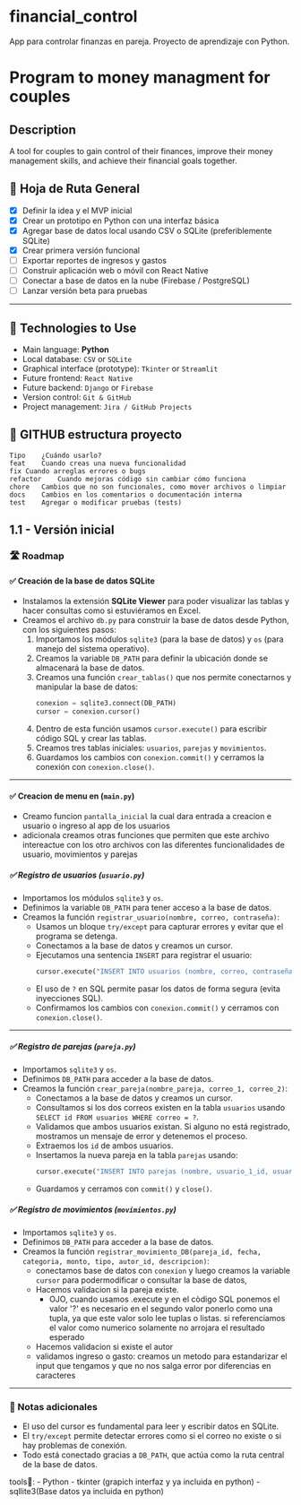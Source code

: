 # financial_control
App para controlar finanzas en pareja. Proyecto de aprendizaje con Python.

# Program to money managment for couples
## Description
A tool for couples to gain control of their finances, improve their money management skills, and achieve their financial goals together.


## 🧭 Hoja de Ruta General

- [x] Definir la idea y el MVP inicial  
- [x] Crear un prototipo en Python con una interfaz básica  
- [x] Agregar base de datos local usando CSV o SQLite (preferiblemente SQLite)  
- [x] Crear primera versión funcional  
- [ ] Exportar reportes de ingresos y gastos  
- [ ] Construir aplicación web o móvil con React Native  
- [ ] Conectar a base de datos en la nube (Firebase / PostgreSQL)  
- [ ] Lanzar versión beta para pruebas  

---

## 🔧 Technologies to Use  
- Main language: **Python**  
- Local database: `CSV` or `SQLite`  
- Graphical interface (prototype): `Tkinter` or `Streamlit`  
- Future frontend: `React Native`  
- Future backend: `Django` or `Firebase`  
- Version control: `Git & GitHub`  
- Project management: `Jira / GitHub Projects`


## 🔧 GITHUB estructura proyecto
    Tipo	¿Cuándo usarlo?
    feat	Cuando creas una nueva funcionalidad
    fix	Cuando arreglas errores o bugs
    refactor	Cuando mejoras código sin cambiar cómo funciona
    chore	Cambios que no son funcionales, como mover archivos o limpiar
    docs	Cambios en los comentarios o documentación interna
    test	Agregar o modificar pruebas (tests)





## 1.1 - Versión inicial

### 🛣 Roadmap

#### ✅ Creación de la base de datos SQLite

- Instalamos la extensión **SQLite Viewer** para poder visualizar las tablas y hacer consultas como si estuviéramos en Excel.
- Creamos el archivo `db.py` para construir la base de datos desde Python, con los siguientes pasos:
  1. Importamos los módulos `sqlite3` (para la base de datos) y `os` (para manejo del sistema operativo).
  2. Creamos la variable `DB_PATH` para definir la ubicación donde se almacenará la base de datos.
  3. Creamos una función `crear_tablas()` que nos permite conectarnos y manipular la base de datos:
     ```python
     conexion = sqlite3.connect(DB_PATH)
     cursor = conexion.cursor()
     ```
  4. Dentro de esta función usamos `cursor.execute()` para escribir código SQL y crear las tablas.
  5. Creamos tres tablas iniciales: `usuarios`, `parejas` y `movimientos`.
  6. Guardamos los cambios con `conexion.commit()` y cerramos la conexión con `conexion.close()`.

---



#### ✅ Creacion de menu en (`main.py`)
 - Creamo funcion `pantalla_inicial` la cual dara entrada a creacion e usuario o ingreso al app de los usuarios
 - adicionala creamos otras funciones que permiten que este archivo intereactue con los otro archivos con las diferentes funcionalidades de usuario, movimientos y parejas

##### ✅ Registro de usuarios (`usuario.py`)

- Importamos los módulos `sqlite3` y `os`.
- Definimos la variable `DB_PATH` para tener acceso a la base de datos.
- Creamos la función `registrar_usuario(nombre, correo, contraseña)`:
  - Usamos un bloque `try/except` para capturar errores y evitar que el programa se detenga.
  - Conectamos a la base de datos y creamos un cursor.
  - Ejecutamos una sentencia `INSERT` para registrar el usuario:
    ```python
    cursor.execute("INSERT INTO usuarios (nombre, correo, contraseña) VALUES (?, ?, ?)", (nombre, correo, contraseña))
    ```
  - El uso de `?` en SQL permite pasar los datos de forma segura (evita inyecciones SQL).
  - Confirmamos los cambios con `conexion.commit()` y cerramos con `conexion.close()`.

---

##### ✅ Registro de parejas (`pareja.py`)

- Importamos `sqlite3` y `os`.
- Definimos `DB_PATH` para acceder a la base de datos.
- Creamos la función `crear_pareja(nombre_pareja, correo_1, correo_2)`:
  - Conectamos a la base de datos y creamos un cursor.
  - Consultamos si los dos correos existen en la tabla `usuarios` usando `SELECT id FROM usuarios WHERE correo = ?`.
  - Validamos que ambos usuarios existan. Si alguno no está registrado, mostramos un mensaje de error y detenemos el proceso.
  - Extraemos los `id` de ambos usuarios.
  - Insertamos la nueva pareja en la tabla `parejas` usando:
    ```python
    cursor.execute("INSERT INTO parejas (nombre, usuario_1_id, usuario_2_id) VALUES (?, ?, ?)", (nombre_pareja, id1, id2))
    ```
  - Guardamos y cerramos con `commit()` y `close()`.

##### ✅ Registro de movimientos (`movimientos.py`)
- Importamos `sqlite3` y `os`.
- Definimos `DB_PATH` para acceder a la base de datos.
- Creamos la función `registrar_movimiento_DB(pareja_id, fecha, categoria, monto, tipo, autor_id, descripcion)`:
  - conectamos base de datos con `conexion` y luego creamos la variable `cursor` para podermodificar o consultar la base de datos,
  - Hacemos validacion si la pareja existe.
    - OJO, cuando usamos .execute y en el còdigo SQL ponemos el valor '?' es necesario en el segundo valor ponerlo como una tupla, ya que este valor solo lee tuplas o listas. si referenciamos el valor como numerico solamente no arrojara el resultado esperado
  - Hacemos validacion si existe el autor
  - validamos ingreso o gasto: creamos un metodo para estandarizar el input que tengamos y que no nos salga error por diferencias en caracteres


---

### 🧠 Notas adicionales

- El uso del cursor es fundamental para leer y escribir datos en SQLite.
- El `try/except` permite detectar errores como si el correo no existe o si hay problemas de conexión.
- Todo está conectado gracias a `DB_PATH`, que actúa como la ruta central de la base de datos.



tools🔧: 
    - Python 
    - tkinter (grapich interfaz y ya incluida en python)
    - sqllite3(Base datos ya incluida en python)    